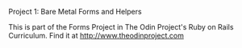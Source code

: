 Project 1: Bare Metal Forms and Helpers


This is part of the Forms Project in The Odin Project's Ruby on Rails Curriculum. Find it at http://www.theodinproject.com
